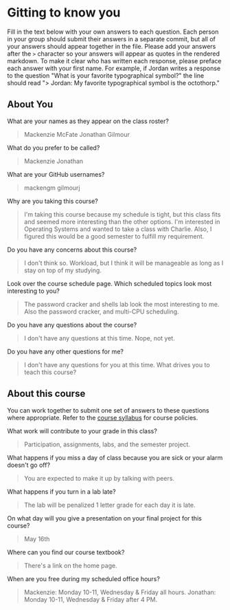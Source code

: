 # Gitting to know you
Fill in the text below with your own answers to each question. Each person in your group should submit their answers in a separate commit, but all of your answers should appear together in the file. Please add your answers after the `>` character so your answers will appear as quotes in the rendered markdown. To make it clear who has written each response, please preface each answer with your first name. For example, if Jordan writes a response to the question "What is your favorite typographical symbol?" the line should read "> Jordan: My favorite typographical symbol is the octothorp." 

## About You
What are your names as they appear on the class roster?
> Mackenzie McFate
> Jonathan Gilmour

What do you prefer to be called?
> Mackenzie
> Jonathan

What are your GitHub usernames?
> mackengm
> gilmourj

Why are you taking this course?
> I'm taking this course because my schedule is tight, but this class fits and seemed more interesting than the other options.
> I'm interested in Operating Systems and wanted to take a class with Charlie. Also, I figured this would be a good semester to fulfill my requirement.

Do you have any concerns about this course?
> I don't think so.
> Workload, but I think it will be manageable as long as I stay on top of my studying.

Look over the course schedule page. Which scheduled topics look most interesting to you?
> The password cracker and shells lab look the most interesting to me.
> Also the password cracker, and multi-CPU scheduling.

Do you have any questions about the course?
> I don't have any questions at this time.
> Nope, not yet.

Do you have any other questions for me?
> I don't have any questions for you at this time.
> What drives you to teach this course?

## About this course
You can work together to submit one set of answers to these questions where appropriate. Refer to the [course syllabus](http://www.cs.grinnell.edu/~curtsinger/teaching/2018S/CSC213/syllabus/) for course policies.

What work will contribute to your grade in this class?
> Participation, assignments, labs, and the semester project.

What happens if you miss a day of class because you are sick or your alarm doesn't go off?
> You are expected to make it up by talking with peers.

What happens if you turn in a lab late?
> The lab will be penalized 1 letter grade for each day it is late.

On what day will you give a presentation on your final project for this course?
> May 16th

Where can you find our course textbook?
> There's a link on the home page.

When are you free during my scheduled office hours?
> Mackenzie: Monday 10-11, Wednesday & Friday all hours. Jonathan: Monday 10-11, Wednesday & Friday after 4 PM.
